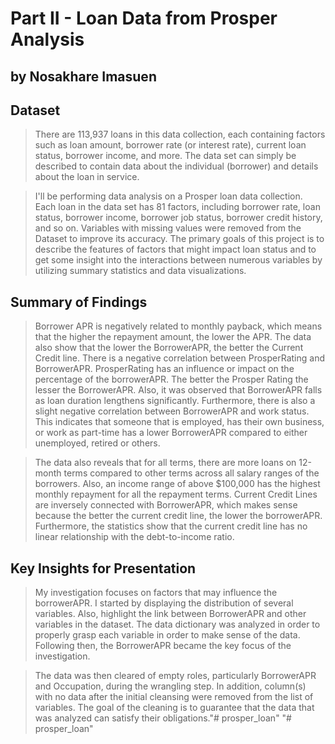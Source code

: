 # Part II - Loan Data from Prosper Analysis
## by Nosakhare Imasuen


## Dataset

> There are 113,937 loans in this data collection, each containing factors such as loan amount, borrower rate (or interest rate), current loan status, borrower income, and more. The data set can simply be described to contain data about the individual (borrower) and details about the loan in service.

>I'll be performing data analysis on a Prosper loan data collection. Each loan in the data set has 81 factors, including borrower rate, loan status, borrower income, borrower job status, borrower credit history, and so on. Variables with missing values were removed from the Dataset to improve its accuracy. The primary goals of this project is to describe the features of factors that might impact loan status and to get some insight into the interactions between numerous variables by utilizing summary statistics and data visualizations.


## Summary of Findings

>Borrower APR is negatively related to monthly payback, which means that the higher the repayment amount, the lower the APR. The data also show that the lower the BorrowerAPR, the better the Current Credit line. There is a negative correlation between ProsperRating and BorrowerAPR. ProsperRating has an influence or impact on the percentage of the borrowerAPR. The better the Prosper Rating the lesser the BorrowerAPR. Also, it was observed that BorrowerAPR falls as loan duration lengthens significantly. Furthermore, there is also a slight negative correlation between BorrowerAPR and work status. This indicates that someone that is employed, has their own business, or work as part-time has a lower BorrowerAPR compared to either unemployed, retired or others.

>The data also reveals that for all terms, there are more loans on 12-month terms compared to other terms across all salary ranges of the borrowers. Also, an income range of above $100,000 has the highest monthly repayment for all the repayment terms. Current Credit Lines are inversely connected with BorrowerAPR, which makes sense because the better the current credit line, the lower the borrowerAPR. Furthermore, the statistics show that the current credit line has no linear relationship with the debt-to-income ratio.


## Key Insights for Presentation

> My investigation focuses on factors that may influence the borrowerAPR. I started by displaying the distribution of several variables. Also, highlight the link between BorrowerAPR and other variables in the dataset.
The data dictionary was analyzed in order to properly grasp each variable in order to make sense of the data. Following then, the BorrowerAPR became the key focus of the investigation.

>The data was then cleared of empty roles, particularly BorrowerAPR and Occupation, during the wrangling step. In addition, column(s) with no data after the initial cleansing were removed from the list of variables. The goal of the cleaning is to guarantee that the data that was analyzed can satisfy their obligations."# prosper_loan" 
"# prosper_loan" 
